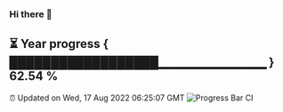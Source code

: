 ### Hi there 👋
⏳ Year progress { ██████████████████▁▁▁▁▁▁▁▁▁▁▁▁ } 62.54 %
---
⏰ Updated on Wed, 17 Aug 2022 06:25:07 GMT
![Progress Bar CI](https://github.com/liununu/liununu/workflows/Progress%20Bar%20CI/badge.svg)
